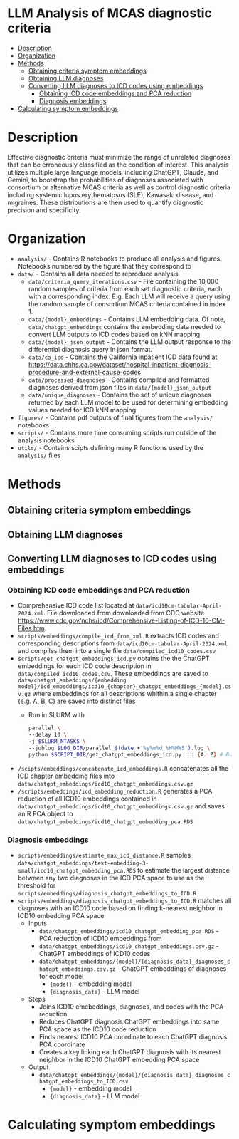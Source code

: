 LLM Analysis of MCAS diagnostic criteria
================

- [Description](#description)
- [Organization](#organization)
- [Methods](#methods)
  - [Obtaining criteria symptom
    embeddings](#obtaining-criteria-symptom-embeddings)
  - [Obtaining LLM diagnoses](#obtaining-llm-diagnoses)
  - [Converting LLM diagnoses to ICD codes using
    embeddings](#converting-llm-diagnoses-to-icd-codes-using-embeddings)
    - [Obtaining ICD code embeddings and PCA
      reduction](#obtaining-icd-code-embeddings-and-pca-reduction)
    - [Diagnosis embeddings](#diagnosis-embeddings)
- [Calculating symptom embeddings](#calculating-symptom-embeddings)

# Description

Effective diagnostic criteria must minimize the range of unrelated
diagnoses that can be erroneously classified as the condition of
interest. This analysis utilizes multiple large language models,
including ChatGPT, Claude, and Gemini, to bootstrap the probabilities of
diagnoses associated with consortium or alternative MCAS criteria as
well as control diagnostic criteria including systemic lupus
erythematosus (SLE), Kawasaki disease, and migraines. These
distributions are then used to quantify diagnostic precision and
specificity.

# Organization

- `analysis/` - Contains R notebooks to produce all analysis and
  figures. Notebooks numbered by the figure that they correspond to
- `data/` - Contains all data needed to reproduce analysis
  - `data/criteria_query_iterations.csv` - File containing the 10,000
    random samples of criteria from each set diagnostic criteria, each
    with a corresponding index. E.g. Each LLM will receive a query using
    the random sample of consortium MCAS criteria contained in index
    1.  
  - `data/{model}_embeddings` - Contains LLM embedding data. Of note,
    `data/chatgpt_embeddings` contains the embedding data needed to
    convert LLM outputs to ICD codes based on kNN mapping
  - `data/{model}_json_output` - Contains the LLM output response to the
    differential diagnosis query in json format.
  - `data/ca_icd` - Contains the California inpatient ICD data found at
    <https://data.chhs.ca.gov/dataset/hospital-inpatient-diagnosis-procedure-and-external-cause-codes>
  - `data/processed_diagnoses` - Contains compiled and formatted
    diagnoses derived from json files in `data/{model}_json_output`
  - `data/unique_diagnoses` - Contains the set of unique diagnoses
    returned by each LLM model to be used for determining embedding
    values needed for ICD kNN mapping
- `figures/` - Contains pdf outputs of final figures from the
  `analysis/` notebooks
- `scripts/` - Contains more time consuming scripts run outside of the
  analysis notebooks
- `utils/` - Contains scipts defining many R functions used by the
  `analysis/` files

# Methods

## Obtaining criteria symptom embeddings

## Obtaining LLM diagnoses

## Converting LLM diagnoses to ICD codes using embeddings

### Obtaining ICD code embeddings and PCA reduction

- Comprehensive ICD code list located at
  `data/icd10cm-tabular-April-2024.xml`. File downloaded from downloaded
  from CDC website
  <https://www.cdc.gov/nchs/icd/Comprehensive-Listing-of-ICD-10-CM-Files.htm>.
- `scripts/embeddings/compile_icd_from_xml.R` extracts ICD codes and
  corresponding descriptions from `data/icd10cm-tabular-April-2024.xml`
  and compiles them into a single file `data/compiled_icd10_codes.csv`
- `scripts/get_chatgpt_embeddings_icd.py` obtains the the ChatGPT
  embeddings for each ICD code description in
  `data/compiled_icd10_codes.csv`. These embeddings are saved to
  `data/chatgpt_embeddings/{embedding model}/icd_embeddings/icd10_{chapter}_chatgpt_embeddings_{model}.csv.gz`
  where embeddings for all descriptions whithin a single chapter
  (e.g. A, B, C) are saved into distinct files
  - Run in SLURM with

    ``` bash
    parallel \
    --delay 10 \
    -j $SLURM_NTASKS \
    --joblog $LOG_DIR/parallel_$(date +'%y%m%d_%H%M%S').log \
    python $SCRIPT_DIR/get_chatgpt_embeddings_icd.py ::: {A..Z} # Run a parallel process for each A-Z
    ```
- `/scipts/embeddings/concatenate_icd_embeddings.R` concatenates all the
  ICD chapter embedding files into
  `data/chatgpt_embeddings/icd10_chatgpt_embeddings.csv.gz`
- `/scripts/embeddings/icd_embedding_reduction.R` generates a PCA
  reduction of all ICD10 embeddings contained in
  `data/chatgpt_embeddings/icd10_chatgpt_embeddings.csv.gz` and saves an
  R PCA object to
  `data/chatgpt_embeddings/icd10_chatgpt_embedding_pca.RDS`

### Diagnosis embeddings

- `scripts/embeddings/estimate_max_icd_distance.R` samples
  `data/chatgpt_embeddings/text-embedding-3-small/icd10_chatgpt_embedding_pca.RDS`
  to estimate the largest distance between any two diagnoses in the ICD
  PCA space to use as the threshold for
  `scripts/embeddings/diagnosis_chatgpt_embeddings_to_ICD.R`
- `scripts/embeddings/diagnosis_chatgpt_embeddings_to_ICD.R` matches all
  diagnoses with an ICD10 code based on finding k-nearest neighbor in
  ICD10 embedding PCA space
  - Inputs
    - `data/chatgpt_embeddings/icd10_chatgpt_embedding_pca.RDS` - PCA
      reduction of ICD10 embeddings from
    - `data/chatgpt_embeddings/icd10_chatgpt_embeddings.csv.gz` -
      ChatGPT embeddings of ICD10 codes
    - `data/chatgpt_embeddings/{model}/{diagnosis_data}_diagnoses_chatgpt_embeddings.csv.gz` -
      ChatGPT embeddings of diagnoses for each model
      - `{model}` - embedding model
      - `{diagnosis_data}` - LLM model
  - Steps
    - Joins ICD10 emebeddings, diagnoses, and codes with the PCA
      reduction
    - Reduces ChatGPT diagnosis ChatGPT embeddings into same PCA space
      as the ICD10 code reduction
    - Finds nearest ICD10 PCA coordinate to each ChatGPT diagnosis PCA
      coordinate
    - Creates a key linking each ChatGPT diagnosis with its nearest
      neighbor in the ICD10 ChatGPT embedding PCA space
  - Output
    - `data/chatgpt_embeddings/{model}/{diagnosis_data}_diagnoses_chatgpt_embeddings_to_ICD.csv`
      - `{model}` - embedding model
      - `{diagnosis_data}` - LLM model

# Calculating symptom embeddings
